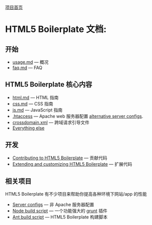 [项目首页](http://html5boilerplate.com)

# HTML5 Boilerplate 文档:

## 开始

* [usage.md](https://github.com/sdg-sysdev/html5-boilerplate/blob/master/doc/usage.md) — 概况
* [faq.md](https://github.com/sdg-sysdev/html5-boilerplate/blob/master/doc/faq.md) — FAQ

## HTML5 Boilerplate 核心内容

* [html.md](https://github.com/sdg-sysdev/html5-boilerplate/blob/master/doc/html.md) — HTML 指南
* [css.md](https://github.com/sdg-sysdev/html5-boilerplate/blob/master/doc/css.md) — CSS 指南
* [js.md](https://github.com/sdg-sysdev/html5-boilerplate/blob/master/doc/javascript.md) — JavaScript 指南
* [.htaccess](https://github.com/sdg-sysdev/html5-boilerplate/blob/master/doc/htaccess.md) — Apache web 服务器配置 [alternative server configs](https://github.com/h5bp/server-configs).
* [crossdomain.xml](https://github.com/sdg-sysdev/html5-boilerplate/blob/master/doc/crossdomain.md) — 跨域请求引导文件
* [Everything else](https://github.com/sdg-sysdev/html5-boilerplate/blob/master/doc/misc.md)

## 开发

* [Contributing to HTML5 Boilerplate](https://github.com/sdg-sysdev/html5-boilerplate/blob/master/doc/contribute.md) — 贡献代码
* [Extending and customizing HTML5 Boilerplate](https://github.com/sdg-sysdev/html5-boilerplate/blob/master/doc/extend.md) — 扩展代码

## 相关项目

HTML5 Boilerplate 有不少项目来帮助你提高各种环境下网站/app 的性能

* [Server configs](https://github.com/h5bp/server-configs) — 非 Apache 服务器配置
* [Node build script](https://github.com/h5bp/node-build-script) — 一个功能强大的 [grunt](https://github.com/cowboy/grunt) 插件
* [Ant build script](https://github.com/h5bp/ant-build-script) — HTML5 Boilerplate 构建脚本
